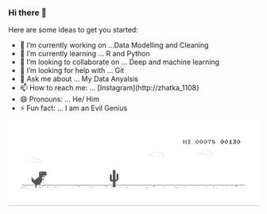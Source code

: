 ### Hi there 👋

Here are some ideas to get you started:

- 🔭 I’m currently working on ...Data Modelling and Cleaning
- 🌱 I’m currently learning ... R and Python
- 👯 I’m looking to collaborate on ... Deep and machine learning
- 🤔 I’m looking for help with ... Git
- 💬 Ask me about ... My Data Anyalsis
- 📫 How to reach me: ... [Instagram](http://zhatka_1108}
- 😄 Pronouns: ... He/ Him
- ⚡ Fun fact: ... I am an Evil Genius

[![](https://github.com/lutherleo/lutherleo/blob/main/dino.gif)](#)
